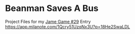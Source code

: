 # Beanman Saves A Bus
Project Files for my [Jame Game #29](https://itch.io/jam/jame-gam-29) Entry
https://app.milanote.com/1Qcry51UzqNx3U?p=18He2SwaLDL
